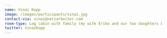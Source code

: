 ```yaml
---
name: Vinai Kopp
image: /images/participants/vinai.jpg
contact-via: vinai@netzarbeiter.com
room-type: Log cabin with family (my wife Eriko and our two daughters Dana and Mia)
twitter: VinaiKopp
---
```

